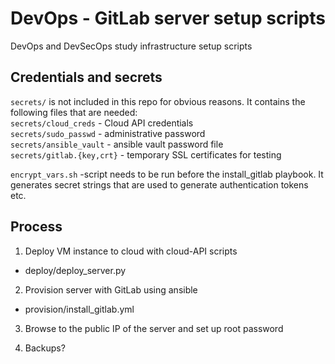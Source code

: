# DevOps - GitLab server setup scripts
DevOps and DevSecOps study infrastructure setup scripts

## Credentials and secrets
`secrets/`  is not included in this repo for obvious reasons. It contains the following files that are needed:  
`secrets/cloud_creds` - Cloud API credentials  
`secrets/sudo_passwd` - administrative password  
`secrets/ansible_vault` - ansible vault password file  
`secrets/gitlab.{key,crt}` - temporary SSL certificates for testing

`encrypt_vars.sh` -script needs to be run before the install_gitlab playbook. It generates secret strings that are used to generate authentication tokens etc.

## Process

1. Deploy VM instance to cloud with cloud-API scripts
- deploy/deploy_server.py

2. Provision server with GitLab using ansible
- provision/install_gitlab.yml

3. Browse to the public IP of the server and set up root password

4. Backups?

